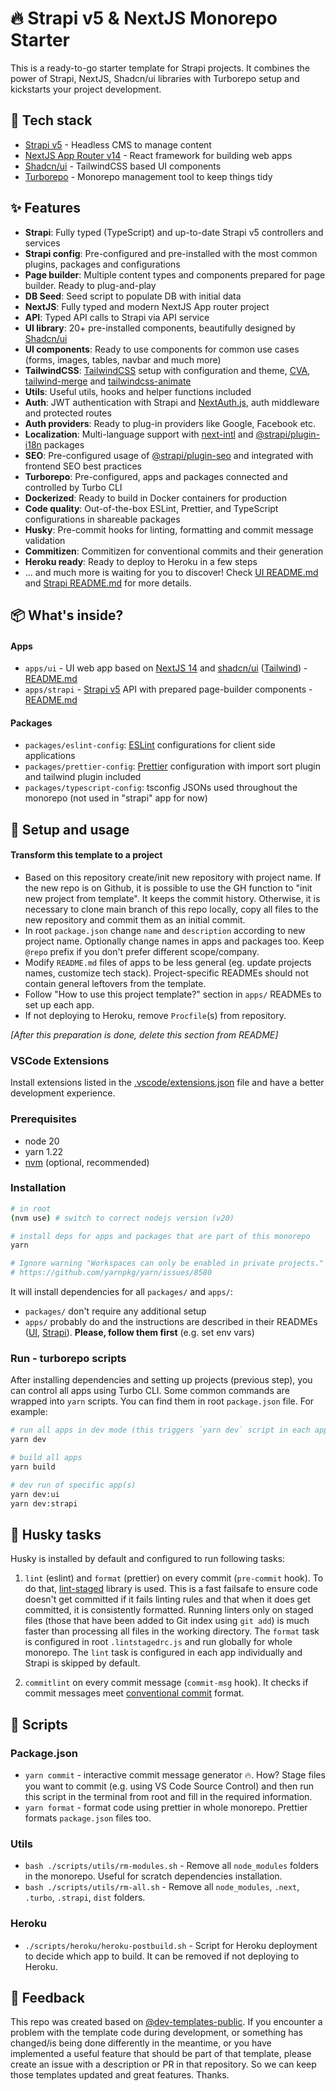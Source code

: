 # 🔥 Strapi v5 & NextJS Monorepo Starter

This is a ready-to-go starter template for Strapi projects. It combines the power of Strapi, NextJS, Shadcn/ui libraries with Turborepo setup and kickstarts your project development.

## 🥞 Tech stack

- [Strapi v5](https://strapi.io/) - Headless CMS to manage content
- [NextJS App Router v14](https://nextjs.org/) - React framework for building web apps
- [Shadcn/ui](https://ui.shadcn.com/) - TailwindCSS based UI components
- [Turborepo](https://turbo.build/) - Monorepo management tool to keep things tidy

## ✨ Features

- **Strapi**: Fully typed (TypeScript) and up-to-date Strapi v5 controllers and services
- **Strapi config**: Pre-configured and pre-installed with the most common plugins, packages and configurations
- **Page builder**: Multiple content types and components prepared for page builder. Ready to plug-and-play
- **DB Seed**: Seed script to populate DB with initial data
- **NextJS**: Fully typed and modern NextJS App router project
- **API**: Typed API calls to Strapi via API service
- **UI library**: 20+ pre-installed components, beautifully designed by [Shadcn/ui](https://ui.shadcn.com/)
- **UI components**: Ready to use components for common use cases (forms, images, tables, navbar and much more)
- **TailwindCSS**: [TailwindCSS](https://tailwindcss.com/) setup with configuration and theme, [CVA](https://cva.style/docs), [tailwind-merge](https://www.npmjs.com/package/tailwind-merge) and [tailwindcss-animate](https://www.npmjs.com/package/tailwindcss-animate)
- **Utils**: Useful utils, hooks and helper functions included
- **Auth**: JWT authentication with Strapi and [NextAuth.js](https://next-auth.js.org/), auth middleware and protected routes
- **Auth providers**: Ready to plug-in providers like Google, Facebook etc.
- **Localization**: Multi-language support with [next-intl](https://next-intl-docs.vercel.app/) and [@strapi/plugin-i18n](https://www.npmjs.com/package/@strapi/plugin-i18n) packages
- **SEO**: Pre-configured usage of [@strapi/plugin-seo](https://www.npmjs.com/package/@strapi/plugin-seo) and integrated with frontend SEO best practices
- **Turborepo**: Pre-configured, apps and packages connected and controlled by Turbo CLI
- **Dockerized**: Ready to build in Docker containers for production
- **Code quality**: Out-of-the-box ESLint, Prettier, and TypeScript configurations in shareable packages
- **Husky**: Pre-commit hooks for linting, formatting and commit message validation
- **Commitizen**: Commitizen for conventional commits and their generation
- **Heroku ready**: Ready to deploy to Heroku in a few steps
- ... and much more is waiting for you to discover! Check [UI README.md](apps/ui/README.md) and [Strapi README.md](apps/strapi/README.md) for more details.

## 📦 What's inside?

#### Apps

- `apps/ui` - UI web app based on [NextJS 14](https://nextjs.org/) and [shadcn/ui](https://ui.shadcn.com/) ([Tailwind](https://tailwindcss.com/)) - [README.md](./apps/ui/README.md)
- `apps/strapi` - [Strapi v5](https://strapi.io/) API with prepared page-builder components - [README.md](./apps/strapi/README.md)

#### Packages

- `packages/eslint-config`: [ESLint](https://eslint.org/) configurations for client side applications
- `packages/prettier-config`: [Prettier](https://prettier.io/) configuration with import sort plugin and tailwind plugin included
- `packages/typescript-config`: tsconfig JSONs used throughout the monorepo (not used in "strapi" app for now)

## 🚀 Setup and usage

#### Transform this template to a project

- Based on this repository create/init new repository with project name. If the new repo is on Github, it is possible to use the GH function to "init new project from template". It keeps the commit history. Otherwise, it is necessary to clone main branch of this repo locally, copy all files to the new repository and commit them as an initial commit.
- In root `package.json` change `name` and `description` according to new project name. Optionally change names in apps and packages too. Keep `@repo` prefix if you don't prefer different scope/company.
- Modify `README.md` files of apps to be less general (eg. update projects names, customize tech stack). Project-specific READMEs should not contain general leftovers from the template.
- Follow "How to use this project template?" section in `apps/` READMEs to set up each app.
- If not deploying to Heroku, remove `Procfile`(s) from repository.

_[After this preparation is done, delete this section from README]_

### VSCode Extensions

Install extensions listed in the [.vscode/extensions.json](.vscode/extensions.json) file and have a better development experience.

### Prerequisites

- node 20
- yarn 1.22
- [nvm](https://github.com/nvm-sh/nvm) (optional, recommended)

### Installation

```bash
# in root
(nvm use) # switch to correct nodejs version (v20)

# install deps for apps and packages that are part of this monorepo
yarn

# Ignore warning "Workspaces can only be enabled in private projects."
# https://github.com/yarnpkg/yarn/issues/8580
```

It will install dependencies for all `packages/` and `apps/`:

- `packages/` don't require any additional setup
- `apps/` probably do and the instructions are described in their READMEs ([UI](./apps/ui/README.md), [Strapi](./apps/strapi/README.md)). **Please, follow them first** (e.g. set env vars)

### Run - turborepo scripts

After installing dependencies and setting up projects (previous step), you can control all apps using Turbo CLI. Some common commands are wrapped into `yarn` scripts. You can find them in root `package.json` file. For example:

```bash
# run all apps in dev mode (this triggers `yarn dev` script in each app from `/apps` directory)
yarn dev

# build all apps
yarn build

# dev run of specific app(s)
yarn dev:ui
yarn dev:strapi
```

## 🔱 Husky tasks

Husky is installed by default and configured to run following tasks:

1. `lint` (eslint) and `format` (prettier) on every commit (`pre-commit` hook). To do that, [lint-staged](https://www.npmjs.com/package/lint-staged) library is used. This is a fast failsafe to ensure code doesn't get committed if it fails linting rules and that when it does get committed, it is consistently formatted. Running linters only on staged files (those that have been added to Git index using `git add`) is much faster than processing all files in the working directory. The `format` task is configured in root `.lintstagedrc.js` and run globally for whole monorepo. The `lint` task is configured in each app individually and Strapi is skipped by default.

2. `commitlint` on every commit message (`commit-msg` hook). It checks if commit messages meet [conventional commit](https://www.conventionalcommits.org/en/v1.0.0/) format.

## 📿 Scripts

### Package.json

- `yarn commit` - interactive commit message generator 🔥. How? Stage files you want to commit (e.g. using VS Code Source Control) and then run this script in the terminal from root and fill in the required information.
- `yarn format` - format code using prettier in whole monorepo. Prettier formats `package.json` files too.

### Utils

- `bash ./scripts/utils/rm-modules.sh` - Remove all `node_modules` folders in the monorepo. Useful for scratch dependencies installation.
- `bash ./scripts/utils/rm-all.sh` - Remove all `node_modules`, `.next`, `.turbo`, `.strapi`, `dist` folders.

### Heroku

- `./scripts/heroku/heroku-postbuild.sh` - Script for Heroku deployment to decide which app to build. It can be removed if not deploying to Heroku.

## 💙 Feedback

This repo was created based on [@dev-templates-public](https://github.com/notum-cz/dev-templates-public). If you encounter a problem with the template code during development, or something has changed/is being done differently in the meantime, or you have implemented a useful feature that should be part of that template, please create an issue with a description or PR in that repository. So we can keep those templates updated and great features. Thanks.
